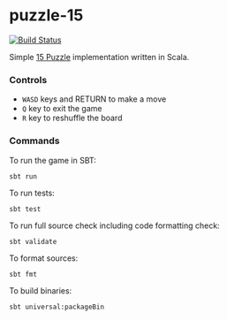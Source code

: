 # puzzle-15
[![Build Status](https://travis-ci.com/Kambius/puzzle-15.svg?branch=master)](https://travis-ci.com/Kambius/puzzle-15)

Simple [15 Puzzle](https://en.wikipedia.org/wiki/15_puzzle) implementation written in Scala.

### Controls
* `WASD` keys and RETURN to make a move
* `Q` key to exit the game
* `R` key to reshuffle the board 

### Commands
To run the game in SBT: 
```
sbt run
```

To run tests:
```
sbt test
```

To run full source check including code formatting check:
```
sbt validate
```

To format sources:
```
sbt fmt
```

To build binaries:
```
sbt universal:packageBin
```